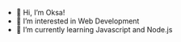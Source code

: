 - 👋 Hi, I’m Oksa!
- 👀 I’m interested in Web Development
- 🌱 I’m currently learning Javascript and Node.js

